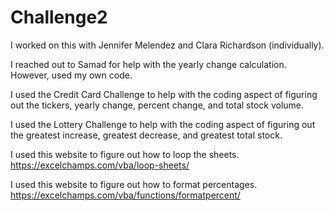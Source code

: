 # Challenge2
 
I worked on this with Jennifer Melendez and Clara Richardson (individually).

I reached out to Samad for help with the yearly change calculation. However, used my own code.

I used the Credit Card Challenge to help with the coding aspect of figuring out the tickers, yearly change, percent change, and total stock volume.

I used the Lottery Challenge to help with the coding aspect of figuring out the greatest increase, greatest decrease, and greatest total stock.

I used this website to figure out how to loop the sheets. https://excelchamps.com/vba/loop-sheets/

I used this website to figure out how to format percentages. https://excelchamps.com/vba/functions/formatpercent/
